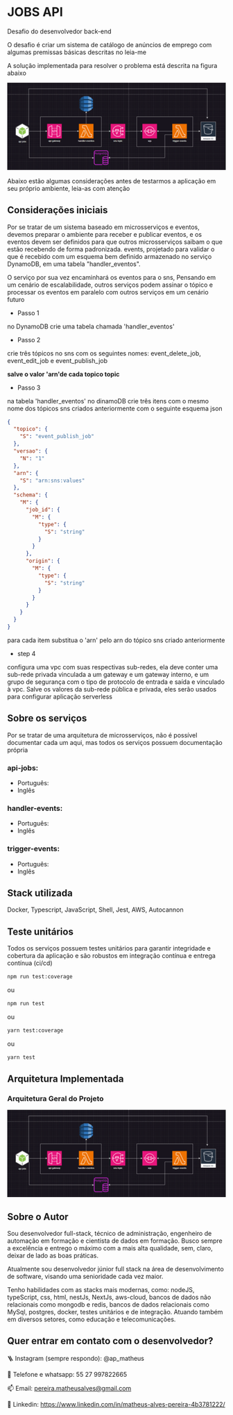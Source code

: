 # JOBS API

Desafio do desenvolvedor back-end

O desafio é criar um sistema de catálogo de anúncios de emprego com algumas premissas básicas descritas no leia-me

A solução implementada para resolver o problema está descrita na figura abaixo

![Arquitetura](https://github.com/matheusgit1/backend-developer-test/blob/Matheus_Alves_Pereira/assets/architecture.png)

Abaixo estão algumas considerações antes de testarmos a aplicação em seu próprio ambiente, leia-as com atenção

## Considerações iniciais

Por se tratar de um sistema baseado em microsserviços e eventos, devemos preparar o ambiente para receber e publicar eventos, e os eventos devem ser definidos para que outros microsserviços saibam o que estão recebendo de forma padronizada. events, projetado para validar o que é recebido com um esquema bem definido armazenado no serviço DynamoDB, em uma tabela "handler_eventos".

O serviço por sua vez encaminhará os eventos para o sns,
Pensando em um cenário de escalabilidade, outros serviços podem assinar o tópico e processar os eventos em paralelo com outros serviços em um cenário futuro

- Passo 1

no DynamoDB crie uma tabela chamada 'handler_eventos'

- Passo 2

crie três tópicos no sns com os seguintes nomes: event_delete_job, event_edit_job e event_publish_job

**salve o valor 'arn'de cada topico topic**

- Passo 3

na tabela 'handler_eventos' no dinamoDB crie três itens com o mesmo nome dos tópicos sns criados anteriormente com o seguinte esquema json

```JSON
{
  "topico": {
    "S": "event_publish_job"
  },
  "versao": {
    "N": "1"
  },
  "arn": {
    "S": "arn:sns:values"
  },
  "schema": {
    "M": {
      "job_id": {
        "M": {
          "type": {
            "S": "string"
          }
        }
      },
      "origin": {
        "M": {
          "type": {
            "S": "string"
          }
        }
      }
    }
  }
}
```

para cada item substitua o 'arn' pelo arn do tópico sns criado anteriormente

- step 4

configura uma vpc com suas respectivas sub-redes, ela deve conter uma sub-rede privada vinculada a um gateway e um gateway interno, e um grupo de segurança com o tipo de protocolo de entrada e saída e vinculado à vpc.
Salve os valores da sub-rede pública e privada, eles serão usados para configurar aplicação serverless

## Sobre os serviços

Por se tratar de uma arquitetura de microsserviços, não é possível documentar cada um aqui, mas todos os serviços possuem documentação própria

### api-jobs:

- Português:
- Inglês

### handler-events:

- Português:
- Inglês

### trigger-events:

- Português:
- Inglês

## Stack utilizada

Docker, Typescript, JavaScript, Shell, Jest, AWS, Autocannon

## Teste unitários

Todos os serviços possuem testes unitários para garantir integridade e cobertura da aplicação e são robustos em integração contínua e entrega contínua (ci/cd)

```bash
npm run test:coverage
```

ou

```bash
npm run test
```

ou

```bash
yarn test:coverage
```

ou

```bash
yarn test

```

## Arquitetura Implementada

### Arquitetura Geral do Projeto

![Arquitetura](https://github.com/matheusgit1/backend-developer-test/blob/Matheus_Alves_Pereira/assets/architecture.png)

## Sobre o Autor

Sou desenvolvedor full-stack, técnico de administração, engenheiro de automação em formação e cientista de dados em formação. Busco sempre a excelência e entrego o máximo com a mais alta qualidade, sem, claro, deixar de lado as boas práticas.

Atualmente sou desenvolvedor júnior full stack na área de desenvolvimento de software, visando uma senioridade cada vez maior.

Tenho habilidades com as stacks mais modernas, como: nodeJS, typeScript, css, html, nestJs, NextJs, aws-cloud, bancos de dados não relacionais como mongodb e redis, bancos de dados relacionais como MySql, postgres, docker, testes unitários e de integração. Atuando também em diversos setores, como educação e telecomunicações.

## Quer entrar em contato com o desenvolvedor?

🪜 Instagram (sempre respondo): @ap_matheus

📱 Telefone e whatsapp: 55 27 997822665

📫 Email: pereira.matheusalves@gmail.com

🔗 Linkedin: https://www.linkedin.com/in/matheus-alves-pereira-4b3781222/
